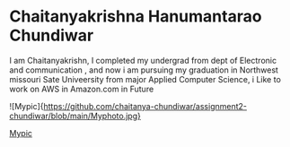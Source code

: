 # Chaitanyakrishna Hanumantarao Chundiwar

I am Chaitanyakrishn, 
I completed my undergrad from dept of Electronic and communication , and now i am pursuing my graduation in Northwest missouri Sate Univeersity from major Applied Computer Science, i Like to work on AWS in Amazon.com in Future

![Mypic]{https://github.com/chaitanya-chundiwar/assignment2-chundiwar/blob/main/Myphoto.jpg}

[Mypic](https://github.com/chaitanya-chundiwar/assignment2-chundiwar/blob/main/Myphoto.jpg)
